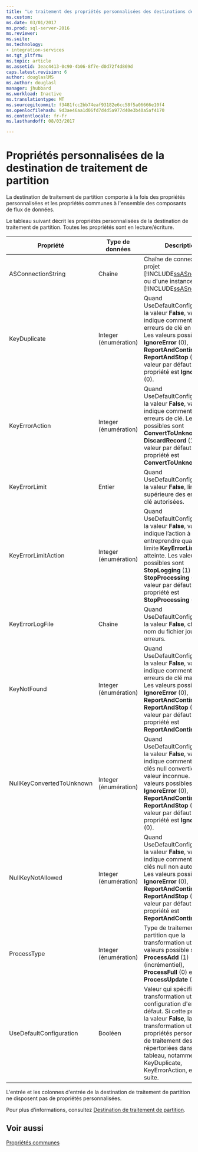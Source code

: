 ```yaml
---
title: "Le traitement des propriétés personnalisées des destinations de partition | Documents Microsoft"
ms.custom: 
ms.date: 03/01/2017
ms.prod: sql-server-2016
ms.reviewer: 
ms.suite: 
ms.technology:
- integration-services
ms.tgt_pltfrm: 
ms.topic: article
ms.assetid: 3eac4413-0c90-4b06-8f7e-d0d72f4d869d
caps.latest.revision: 6
author: douglaslMS
ms.author: douglasl
manager: jhubbard
ms.workload: Inactive
ms.translationtype: MT
ms.sourcegitcommit: f3481fcc2bb74eaf93182e6cc58f5a06666e10f4
ms.openlocfilehash: 9d3ae46aa1d06fd7d4d5a977d40e3b40a5af4170
ms.contentlocale: fr-fr
ms.lasthandoff: 08/03/2017

---
```

# <a name="partition-processing-destination-custom-properties"></a>Propriétés personnalisées de la destination de traitement de partition
  La destination de traitement de partition comporte à la fois des propriétés personnalisées et les propriétés communes à l'ensemble des composants de flux de données.  
  
 Le tableau suivant décrit les propriétés personnalisées de la destination de traitement de partition. Toutes les propriétés sont en lecture/écriture.  
  
|Propriété|Type de données|Description|  
|--------------|---------------|-----------------|  
|ASConnectionString|Chaîne|Chaîne de connexion d'un projet [!INCLUDE[ssASnoversion](../../includes/ssasnoversion-md.md)] ou d'une instance de [!INCLUDE[ssASnoversion](../../includes/ssasnoversion-md.md)].|  
|KeyDuplicate|Integer (énumération)|Quand UseDefaultConfiguration a la valeur **False**, valeur qui indique comment gérer les erreurs de clé en double. Les valeurs possibles sont **IgnoreError** (0), **ReportAndContinue** (1) et **ReportAndStop** (2). La valeur par défaut de cette propriété est **IgnoreError** (0).|  
|KeyErrorAction|Integer (énumération)|Quand UseDefaultConfiguration a la valeur **False**, valeur qui indique comment gérer les erreurs de clé. Les valeurs possibles sont **ConvertToUnknown** (0) et **DiscardRecord** (1). La valeur par défaut de cette propriété est **ConvertToUnknown** (0).|  
|KeyErrorLimit|Entier|Quand UseDefaultConfiguration a la valeur **False**, limite supérieure des erreurs de clé autorisées.|  
|KeyErrorLimitAction|Integer (énumération)|Quand UseDefaultConfiguration a la valeur **False**, valeur qui indique l’action à entreprendre quand la limite **KeyErrorLimit** est atteinte. Les valeurs possibles sont **StopLogging** (1) et **StopProcessing** (0). La valeur par défaut de cette propriété est **StopProcessing** (0).|  
|KeyErrorLogFile|Chaîne|Quand UseDefaultConfiguration a la valeur **False**, chemin et nom du fichier journal des erreurs.|  
|KeyNotFound|Integer (énumération)|Quand UseDefaultConfiguration a la valeur **False**, valeur qui indique comment gérer les erreurs de clé manquante. Les valeurs possibles sont **IgnoreError** (0), **ReportAndContinue** (1) et **ReportAndStop** (2). La valeur par défaut de cette propriété est **ReportAndContinue** (1).|  
|NullKeyConvertedToUnknown|Integer (énumération)|Quand UseDefaultConfiguration a la valeur **False**, valeur qui indique comment gérer les clés null converties en valeur inconnue. Les valeurs possibles sont **IgnoreError** (0), **ReportAndContinue** (1) et **ReportAndStop** (2). La valeur par défaut de cette propriété est **IgnoreError** (0).|  
|NullKeyNotAllowed|Integer (énumération)|Quand UseDefaultConfiguration a la valeur **False**, valeur qui indique comment gérer les clés null non autorisées. Les valeurs possibles sont **IgnoreError** (0), **ReportAndContinue** (1) et **ReportAndStop** (2). La valeur par défaut de cette propriété est **ReportAndContinue** (1).|  
|ProcessType|Integer (énumération)|Type de traitement de partition que la transformation utilise. Les valeurs possible sont **ProcessAdd** (1) (incrémentiel), **ProcessFull** (0) et **ProcessUpdate** (2).|  
|UseDefaultConfiguration|Booléen|Valeur qui spécifie si la transformation utilise la configuration d'erreur par défaut. Si cette propriété a la valeur **False**, la transformation utilise les propriétés personnalisées de traitement des erreurs répertoriées dans ce tableau, notamment KeyDuplicate, KeyErrorAction, et ainsi de suite.|  
  
 L'entrée et les colonnes d'entrée de la destination de traitement de partition ne disposent pas de propriétés personnalisées.  
  
 Pour plus d’informations, consultez [Destination de traitement de partition](../../integration-services/data-flow/partition-processing-destination.md).  
  
## <a name="see-also"></a>Voir aussi  
 [Propriétés communes](http://msdn.microsoft.com/library/51973502-5cc6-4125-9fce-e60fa1b7b796)  
  
  

